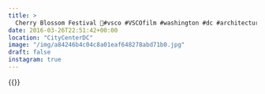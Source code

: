 ```yaml
---
title: >
  Cherry Blossom Festival 🌺#vsco #VSCOfilm #washington #dc #architecture #cherryblossom #cherryblossomfestival
date: 2016-03-26T22:51:42+00:00
location: "CityCenterDC"
image: "/img/a84246b4c04c8a01eaf648278abd71b0.jpg"
draft: false
instagram: true
---
```


{{<photo src="/img/a84246b4c04c8a01eaf648278abd71b0.jpg">}}
